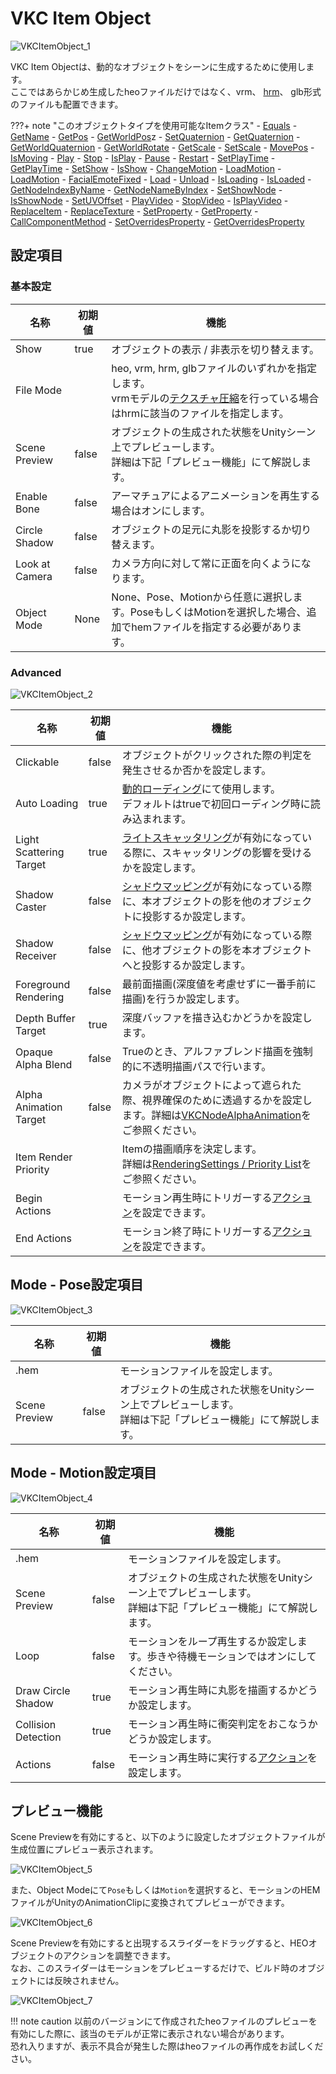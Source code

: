 # VKC Item Object

![VKCItemObject_1](img/VKCItemObject_1.jpg)

VKC Item Objectは、動的なオブジェクトをシーンに生成するために使用します。<br>
ここではあらかじめ生成したheoファイルだけではなく、vrm、 [hrm](../WorldOptimization/TextureCompression.md)、 glb形式のファイルも配置できます。

???+ note "このオブジェクトタイプを使用可能なItemクラス"
    - [Equals](../hs/hs_class_item.md#equals)
    - [GetName](../hs/hs_class_item.md#getname)
    - [GetPos](../hs/hs_class_item.md#getpos)
    - [GetWorldPos](../hs/hs_class_item.md#getworldpos)z
    - [SetQuaternion](../hs/hs_class_item.md#setquaternion)
    - [GetQuaternion](../hs/hs_class_item.md#getquaternion)
    - [GetWorldQuaternion](../hs/hs_class_item.md#getworldquaternion)
    - [GetWorldRotate](../hs/hs_class_item.md#getworldrotate)
    - [GetScale](../hs/hs_class_item.md#getscale)
    - [SetScale](../hs/hs_class_item.md#setscale)
    - [MovePos](../hs/hs_class_item.md#movepos)
    - [IsMoving](../hs/hs_class_item.md#ismoving)
    - [Play](../hs/hs_class_item.md#play)
    - [Stop](../hs/hs_class_item.md#stop)
    - [IsPlay](../hs/hs_class_item.md#isplay)
    - [Pause](../hs/hs_class_item.md#pause)
    - [Restart](../hs/hs_class_item.md#restart)
    - [SetPlayTime](../hs/hs_class_item.md#setplaytime)
    - [GetPlayTime](../hs/hs_class_item.md#getplaytime)
    - [SetShow](../hs/hs_class_item.md#setshow)
    - [IsShow](../hs/hs_class_item.md#isshow)
    - [ChangeMotion](../hs/hs_class_item.md#changemotion)
    - [LoadMotion](../hs/hs_class_item.md#loadmotion)
    - [LoadMotion](../hs/hs_class_item.md#loadmotion)
    - [FacialEmoteFixed](../hs/hs_class_item.md#facialemotefixed)
    - [Load](../hs/hs_class_item.md#load)
    - [Unload](../hs/hs_class_item.md#unload)
    - [IsLoading](../hs/hs_class_item.md#isloading)
    - [IsLoaded](../hs/hs_class_item.md#isloaded)
    - [GetNodeIndexByName](../hs/hs_class_item.md#getnodeindexbyname)
    - [GetNodeNameByIndex](../hs/hs_class_item.md#getnodenamebyindex)
    - [SetShowNode](../hs/hs_class_item.md#setshownode)
    - [IsShowNode](../hs/hs_class_item.md#isshownode)
    - [SetUVOffset](../hs/hs_class_item.md#setuvoffset)
    - [PlayVideo](../hs/hs_class_item.md#playvideo)
    - [StopVideo](../hs/hs_class_item.md#stopvideo)
    - [IsPlayVideo](../hs/hs_class_item.md#isplayvideo)
    - [ReplaceItem](../hs/hs_class_item.md#replacetexture)
    - [ReplaceTexture](../hs/hs_class_item.md#replaceitem)
    - [SetProperty](../hs/hs_class_item.md#setproperty)
    - [GetProperty](../hs/hs_class_item.md#getproperty)
    - [CallComponentMethod](../hs/hs_class_item.md#callcomponentmethod)
    - [SetOverridesProperty](../hs/hs_class_item.md#setoverridesproperty)
    - [GetOverridesProperty](../hs/hs_class_item.md#getoverridesproperty)

## 設定項目

### 基本設定

| 名称 | 初期値 | 機能 |
| ---- | ---- | ---- |
| Show | true | オブジェクトの表示 / 非表示を切り替えます。 |
| File Mode | | heo, vrm, hrm, glbファイルのいずれかを指定します。<br>vrmモデルの[テクスチャ圧縮](../WorldOptimization/TextureCompression.md)を行っている場合はhrmに該当のファイルを指定します。 |
| Scene Preview | false | オブジェクトの生成された状態をUnityシーン上でプレビューします。<br>詳細は下記「プレビュー機能」にて解説します。 |
| Enable Bone | false | アーマチュアによるアニメーションを再生する場合はオンにします。 |
| Circle Shadow | false | オブジェクトの足元に丸影を投影するか切り替えます。 |
| Look at Camera | false | カメラ方向に対して常に正面を向くようになります。 |
| Object Mode | None | None、Pose、Motionから任意に選択します。PoseもしくはMotionを選択した場合、追加でhemファイルを指定する必要があります。 |

### Advanced

![VKCItemObject_2](img/VKCItemObject_2.jpg)

| 名称 | 初期値 | 機能 |
| ---- | ---- | ---- |
| Clickable | false | オブジェクトがクリックされた際の判定を発生させるか否かを設定します。 |
| Auto Loading | true | [動的ローディング](VKCItemField.md)にて使用します。<br> デフォルトはtrueで初回ローディング時に読み込まれます。 |
| Light Scattering Target | true | [ライトスキャッタリング](../VketCloudSettings/RenderingSettings.md)が有効になっている際に、スキャッタリングの影響を受けるかを設定します。 |
| Shadow Caster | false | [シャドウマッピング](../VketCloudSettings/RenderingSettings.md)が有効になっている際に、本オブジェクトの影を他のオブジェクトに投影するか設定します。 |
| Shadow Receiver | false | [シャドウマッピング](../VketCloudSettings/RenderingSettings.md)が有効になっている際に、他オブジェクトの影を本オブジェクトへと投影するか設定します。 |
| Foreground Rendering | false |最前面描画(深度値を考慮せずに一番手前に描画)を行うか設定します。 |
| Depth Buffer Target | true | 深度バッファを描き込むかどうかを設定します。 |
| Opaque Alpha Blend | false | Trueのとき、アルファブレンド描画を強制的に不透明描画パスで行います。 | 
| Alpha Animation Target | false| カメラがオブジェクトによって遮られた際、視界確保のために透過するかを設定します。詳細は[VKCNodeAlphaAnimation](../VKCComponents/VKCNodeAlphaAnimation.md)をご参照ください。 |
| Item Render Priority || Itemの描画順序を決定します。<br>詳細は[RenderingSettings / Priority List](../VketCloudSettings/RenderingSettings.md)をご参照ください。 |
| Begin Actions | | モーション再生時にトリガーする[アクション](../Actions/ActionsOverview.md)を設定できます。 |
| End Actions | | モーション終了時にトリガーする[アクション](../Actions/ActionsOverview.md)を設定できます。 |

## Mode - Pose設定項目

![VKCItemObject_3](img/VKCItemObject_3.jpg)

| 名称 | 初期値 | 機能 |
| ---- | ---- | ---- |
| .hem | | モーションファイルを設定します。 |
| Scene Preview | false | オブジェクトの生成された状態をUnityシーン上でプレビューします。<br>詳細は下記「プレビュー機能」にて解説します。 |

## Mode - Motion設定項目

![VKCItemObject_4](img/VKCItemObject_4.jpg)

| 名称 | 初期値 | 機能 |
| ---- | ---- | ---- |
| .hem | | モーションファイルを設定します。 |
| Scene Preview | false | オブジェクトの生成された状態をUnityシーン上でプレビューします。<br>詳細は下記「プレビュー機能」にて解説します。 |
| Loop | false | モーションをループ再生するか設定します。歩きや待機モーションではオンにしてください。|
| Draw Circle Shadow | true | モーション再生時に丸影を描画するかどうか設定します。 |
| Collision Detection | true | モーション再生時に衝突判定をおこなうかどうか設定します。 |
| Actions | false | モーション再生時に実行する[アクション](../Actions/ActionsOverview.md)を設定します。|

## プレビュー機能

Scene Previewを有効にすると、以下のように設定したオブジェクトファイルが生成位置にプレビュー表示されます。

![VKCItemObject_5](img/VKCItemObject_5.jpg)

また、Object Modeにて`Pose`もしくは`Motion`を選択すると、モーションのHEMファイルがUnityのAnimationClipに変換されてプレビューができます。

![VKCItemObject_6](img/VKCItemObject_6.jpg)

Scene Previewを有効にすると出現するスライダーをドラッグすると、HEOオブジェクトのアクションを調整できます。<br>
なお、このスライダーはモーションをプレビューするだけで、ビルド時のオブジェクトには反映されません。

![VKCItemObject_7](img/VKCItemObject_7.jpg)

!!! note caution
    以前のバージョンにて作成されたheoファイルのプレビューを有効にした際に、該当のモデルが正常に表示されない場合があります。<br>
    恐れ入りますが、表示不具合が発生した際はheoファイルの再作成をお試しください。
